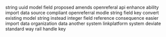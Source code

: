 string uuid model field proposed amends openreferal api enhance ability import data source compliant openreferral modle string field key convert existing model string instead integer field reference consequence easier import data organization data another system linkplatform system deviate standard way rail handle key